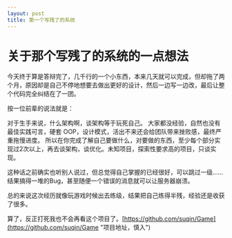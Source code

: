```yaml
--- 
layout: post 
title: 第一个写残了的系统
--- 
```


# 关于那个写残了的系统的一点想法 #
今天终于算是答辩完了，几千行的一个小东西，本来几天就可以完成，但却拖了两个月，原因却是自己不停地想要去做出更好的设计，然后一边写一边改，最后让整个代码完全纠结在了一团。

按一位前辈的说法就是：

对于生手来说，什么架构啊，谈架构等于玩死自己。
大家都没经验，自然也没有最佳实践可言，硬套 OOP，设计模式，活出不来还会给团队带来挫败感，最终严重拖慢进度。
所以在你完成了解自己要做什么，对要做的东西，至少每个部分实现过2次以上，再去谈架构，谈优化。未知项目，探索性要求高的项目，只谈实现。


这种话之前确实也听别人说过，但总觉得自己掌握的已经很好，可以跳过一级……
结果搞得一堆的Bug，甚至随便一个错误的消息就可以让服务器崩溃。

总的来说这次经历就像玩游戏时候出去练级，结果把自己练得半残，经验还是收获了很多。

算了，反正打死我也不会再看这个项目了。[https://github.com/suqin/Game](https://github.com/suqin/Game "项目地址，慎入")
